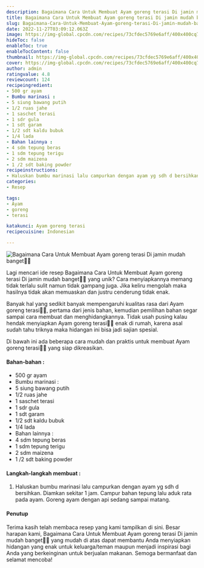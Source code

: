 ```yaml
---
description: Bagaimana Cara Untuk Membuat Ayam goreng terasi Di jamin mudah banget"
title: Bagaimana Cara Untuk Membuat Ayam goreng terasi Di jamin mudah banget
slug: Bagaimana-Cara-Untuk-Membuat-Ayam-goreng-terasi-Di-jamin-mudah-banget
date: 2022-11-27T03:09:12.063Z
image: https://img-global.cpcdn.com/recipes/73cfdec5769e6aff/400x400cq70/photo.jpg
hideToc: false
enableToc: true
enableTocContent: false
thumbnail: https://img-global.cpcdn.com/recipes/73cfdec5769e6aff/400x400cq70/photo.jpg
cover: https://img-global.cpcdn.com/recipes/73cfdec5769e6aff/400x400cq70/photo.jpg
author: admin
ratingvalue: 4.8
reviewcount: 124
recipeingredient:
- 500 gr ayam
- Bumbu marinasi :
- 5 siung bawang putih
- 1/2 ruas jahe
- 1 saschet terasi
- 1 sdr gula
- 1 sdt garam
- 1/2 sdt kaldu bubuk
- 1/4 lada
- Bahan lainnya :
- 4 sdm tepung beras
- 1 sdm tepung terigu
- 2 sdm maizena
- 1 /2 sdt baking powder
recipeinstructions:
- Haluskan bumbu marinasi lalu campurkan dengan ayam yg sdh d bersihkan. Diamkan sekitar 1 jam. Campur bahan tepung lalu aduk rata pada ayam. Goreng ayam dengan api sedang sampai matang.
categories:
- Resep

tags:
- Ayam
- goreng
- terasi

katakunci: Ayam goreng terasi
recipecuisine: Indonesian

---
```


![Bagaimana Cara Untuk Membuat Ayam goreng terasi Di jamin mudah banget👩‍🍳](https://img-global.cpcdn.com/recipes/73cfdec5769e6aff/400x400cq70/photo.jpg)

Lagi mencari ide resep Bagaimana Cara Untuk Membuat Ayam goreng terasi Di jamin mudah banget👩‍🍳 yang unik? Cara menyiapkannya memang tidak terlalu sulit namun tidak gampang juga. Jika keliru mengolah maka hasilnya tidak akan memuaskan dan justru cenderung tidak enak.

Banyak hal yang sedikit banyak mempengaruhi kualitas rasa dari Ayam goreng terasi👩‍🍳, pertama dari jenis bahan, kemudian pemilihan bahan segar sampai cara membuat dan menghidangkannya. Tidak usah pusing kalau hendak menyiapkan Ayam goreng terasi👩‍🍳 enak di rumah, karena asal sudah tahu triknya maka hidangan ini bisa jadi sajian spesial.

Di bawah ini ada beberapa cara mudah dan praktis untuk membuat Ayam goreng terasi👩‍🍳 yang siap dikreasikan.

<!--inarticleads1-->

#### Bahan-bahan :

- 500 gr ayam
- Bumbu marinasi :
- 5 siung bawang putih
- 1/2 ruas jahe
- 1 saschet terasi
- 1 sdr gula
- 1 sdt garam
- 1/2 sdt kaldu bubuk
- 1/4 lada
- Bahan lainnya :
- 4 sdm tepung beras
- 1 sdm tepung terigu
- 2 sdm maizena
- 1 /2 sdt baking powder

<!--inarticleads2-->

#### Langkah-langkah membuat :

1. Haluskan bumbu marinasi lalu campurkan dengan ayam yg sdh d bersihkan. Diamkan sekitar 1 jam. Campur bahan tepung lalu aduk rata pada ayam. Goreng ayam dengan api sedang sampai matang.

#### Penutup

Terima kasih telah membaca resep yang kami tampilkan di sini. Besar harapan kami, Bagaimana Cara Untuk Membuat Ayam goreng terasi Di jamin mudah banget👩‍🍳 yang mudah di atas dapat membantu Anda menyiapkan hidangan yang enak untuk keluarga/teman maupun menjadi inspirasi bagi Anda yang berkeinginan untuk berjualan makanan. Semoga bermanfaat dan selamat mencoba!